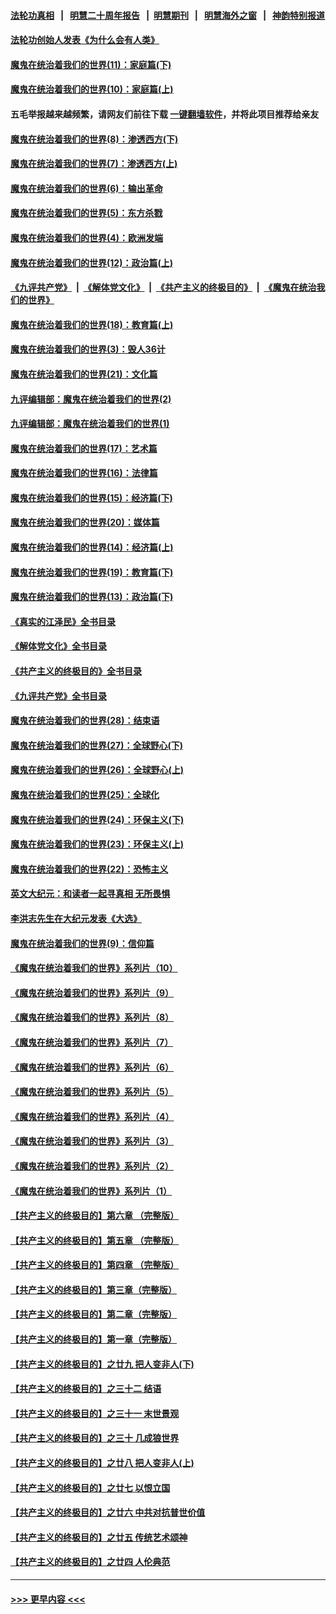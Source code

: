 #### [法轮功真相](https://github.com/gfw-breaker/truth/blob/master/README.md?t=0) &nbsp;&nbsp;|&nbsp;&nbsp; [明慧二十周年报告](https://github.com/gfw-breaker/mh-reports/blob/master/README.md?t=0) &nbsp;&nbsp;|&nbsp;&nbsp;[明慧期刊](https://github.com/gfw-breaker/mh-qikan) &nbsp;&nbsp;|&nbsp;&nbsp; [明慧海外之窗](https://github.com/gfw-breaker/mh-news/blob/master/README.md?t=0) &nbsp;&nbsp;|&nbsp;&nbsp; [神韵特别报道](https://github.com/gfw-breaker/mh-news/blob/master/shenyun.md?t=0)
#### [法轮功创始人发表《为什么会有人类》](../pages/nsc422/n13912117.md?t=03191543) 
#### [魔鬼在统治着我们的世界(11)：家庭篇(下)](../pages/nsc422/n10440961.md?t=03191543) 
#### [魔鬼在统治着我们的世界(10)：家庭篇(上)](../pages/nsc422/n10435448.md?t=03191543) 
#### 五毛举报越来越频繁，请网友们前往下载 [一键翻墙软件](https://github.com/gfw-breaker/ssr-accounts)，并将此项目推荐给亲友
#### [魔鬼在统治着我们的世界(8)：渗透西方(下)](../pages/nsc422/n10429603.md?t=03191543) 
#### [魔鬼在统治着我们的世界(7)：渗透西方(上)](../pages/nsc422/n10426013.md?t=03191543) 
#### [魔鬼在统治着我们的世界(6)：输出革命](../pages/nsc422/n10421536.md?t=03191543) 
#### [魔鬼在统治着我们的世界(5)：东方杀戮](../pages/nsc422/n10417707.md?t=03191543) 
#### [魔鬼在统治着我们的世界(4)：欧洲发端](../pages/nsc422/n10414890.md?t=03191543) 
#### [魔鬼在统治着我们的世界(12)：政治篇(上)](../pages/nsc422/n10444576.md?t=03191543) 
#### [《九评共产党》](https://github.com/begood0513/9ping.md/blob/master/README.md) &nbsp;|&nbsp; [《解体党文化》](../../../../jtdwh.md/blob/master/README.md)  &nbsp;|&nbsp; [《共产主义的终极目的》](../../../../gczydzjmd.md/blob/master/README.md) &nbsp;|&nbsp; [《魔鬼在统治我们的世界》](../../../../mgztzwmdsj.md/blob/master/README.md) 
#### [魔鬼在统治着我们的世界(18)：教育篇(上)](../pages/nsc422/n10526970.md?t=03191543) 
#### [魔鬼在统治着我们的世界(3)：毁人36计](../pages/nsc422/n10411583.md?t=03191543) 
#### [魔鬼在统治着我们的世界(21)：文化篇](../pages/nsc422/n10597706.md?t=03191543) 
#### [九评编辑部：魔鬼在统治着我们的世界(2)](../pages/nsc422/n10410036.md?t=03191543) 
#### [九评编辑部：魔鬼在统治着我们的世界(1)](../pages/nsc422/n10406825.md?t=03191543) 
#### [魔鬼在统治着我们的世界(17)：艺术篇](../pages/nsc422/n10499093.md?t=03191543) 
#### [魔鬼在统治着我们的世界(16)：法律篇](../pages/nsc422/n10485969.md?t=03191543) 
#### [魔鬼在统治着我们的世界(15)：经济篇(下)](../pages/nsc422/n10469975.md?t=03191543) 
#### [魔鬼在统治着我们的世界(20)：媒体篇](../pages/nsc422/n10586579.md?t=03191543) 
#### [魔鬼在统治着我们的世界(14)：经济篇(上)](../pages/nsc422/n10457370.md?t=03191543) 
#### [魔鬼在统治着我们的世界(19)：教育篇(下)](../pages/nsc422/n10564808.md?t=03191543) 
#### [魔鬼在统治着我们的世界(13)：政治篇(下)](../pages/nsc422/n10448270.md?t=03191543) 
#### [《真实的江泽民》全书目录](../pages/nsc422/n13721399.md?t=03191543) 
#### [《解体党文化》全书目录](../pages/nsc422/n13721157.md?t=03191543) 
#### [《共产主义的终极目的》全书目录](../pages/nsc422/n13721048.md?t=03191543) 
#### [《九评共产党》全书目录](../pages/nsc422/n13708085.md?t=03191543) 
#### [魔鬼在统治着我们的世界(28)：结束语](../pages/nsc422/n10936246.md?t=03191543) 
#### [魔鬼在统治着我们的世界(27)：全球野心(下)](../pages/nsc422/n10928319.md?t=03191543) 
#### [魔鬼在统治着我们的世界(26)：全球野心(上)](../pages/nsc422/n10900318.md?t=03191543) 
#### [魔鬼在统治着我们的世界(25)：全球化](../pages/nsc422/n10788205.md?t=03191543) 
#### [魔鬼在统治着我们的世界(24)：环保主义(下)](../pages/nsc422/n10695307.md?t=03191543) 
#### [魔鬼在统治着我们的世界(23)：环保主义(上)](../pages/nsc422/n10688613.md?t=03191543) 
#### [魔鬼在统治着我们的世界(22)：恐怖主义](../pages/nsc422/n10614727.md?t=03191543) 
#### [英文大纪元：和读者一起寻真相 无所畏惧](../pages/nsc422/n12542027.md?t=03191543) 
#### [李洪志先生在大纪元发表《大选》](../pages/nsc422/n12534746.md?t=03191543) 
#### [魔鬼在统治着我们的世界(9)：信仰篇](../pages/nsc422/n10432159.md?t=03191543) 
#### [《魔鬼在统治着我们的世界》系列片（10）](../pages/nsc422/n12292670.md?t=03191543) 
#### [《魔鬼在统治着我们的世界》系列片（9）](../pages/nsc422/n12290859.md?t=03191543) 
#### [《魔鬼在统治着我们的世界》系列片（8）](../pages/nsc422/n12287445.md?t=03191543) 
#### [《魔鬼在统治着我们的世界》系列片（7）](../pages/nsc422/n12283425.md?t=03191543) 
#### [《魔鬼在统治着我们的世界》系列片（6）](../pages/nsc422/n12282314.md?t=03191543) 
#### [《魔鬼在统治着我们的世界》系列片（5）](../pages/nsc422/n12281419.md?t=03191543) 
#### [《魔鬼在统治着我们的世界》系列片（4）](../pages/nsc422/n12274024.md?t=03191543) 
#### [《魔鬼在统治着我们的世界》系列片（3）](../pages/nsc422/n12271322.md?t=03191543) 
#### [《魔鬼在统治着我们的世界》系列片（2）](../pages/nsc422/n12269049.md?t=03191543) 
#### [《魔鬼在统治着我们的世界》系列片（1）](../pages/nsc422/n12267575.md?t=03191543) 
#### [【共产主义的终极目的】第六章 （完整版）](../pages/nsc422/n11428913.md?t=03191543) 
#### [【共产主义的终极目的】第五章 （完整版）](../pages/nsc422/n11428912.md?t=03191543) 
#### [【共产主义的终极目的】第四章 （完整版）](../pages/nsc422/n11428907.md?t=03191543) 
#### [【共产主义的终极目的】第三章（完整版）](../pages/nsc422/n11428848.md?t=03191543) 
#### [【共产主义的终极目的】第二章（完整版）](../pages/nsc422/n11428831.md?t=03191543) 
#### [【共产主义的终极目的】第一章（完整版）](../pages/nsc422/n11417651.md?t=03191543) 
#### [【共产主义的终极目的】之廿九 把人变非人(下)](../pages/nsc422/n11344140.md?t=03191543) 
#### [【共产主义的终极目的】之三十二 结语](../pages/nsc422/n11360535.md?t=03191543) 
#### [【共产主义的终极目的】之三十一 末世景观](../pages/nsc422/n11351129.md?t=03191543) 
#### [【共产主义的终极目的】之三十 几成狼世界](../pages/nsc422/n11348280.md?t=03191543) 
#### [【共产主义的终极目的】之廿八 把人变非人(上)](../pages/nsc422/n11340492.md?t=03191543) 
#### [【共产主义的终极目的】之廿七 以恨立国](../pages/nsc422/n11336944.md?t=03191543) 
#### [【共产主义的终极目的】之廿六 中共对抗普世价值](../pages/nsc422/n11324785.md?t=03191543) 
#### [【共产主义的终极目的】之廿五 传统艺术颂神](../pages/nsc422/n11296396.md?t=03191543) 
#### [【共产主义的终极目的】之廿四 人伦典范](../pages/nsc422/n11296397.md?t=03191543) 

----
#### [ >>> 更早内容 <<< ](../indexes/nsc422-earlier.md)
